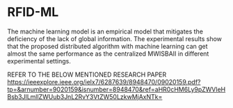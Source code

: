 # RFID-ML
 The machine learning model is an empirical model that mitigates the deficiency of the lack of global information. The experimental results show that the proposed distributed algorithm with machine learning can get almost the same performance as the centralized MWISBAII in different experimental settings.

REFER TO THE BELOW MENTIONED RESEARCH PAPER 
https://ieeexplore.ieee.org/ielx7/6287639/8948470/09020159.pdf?tp=&arnumber=9020159&isnumber=8948470&ref=aHR0cHM6Ly9pZWVleHBsb3JlLmllZWUub3JnL2RvY3VtZW50LzkwMjAxNTk=
